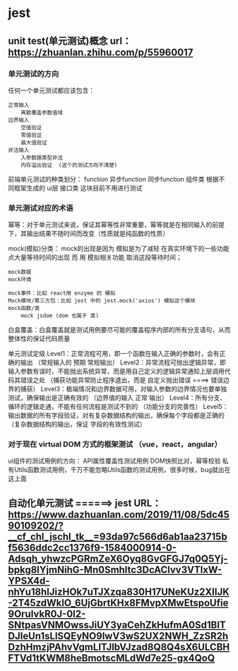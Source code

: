 # jest

## unit test(单元测试)概念 url：https://zhuanlan.zhihu.com/p/55960017

### 单元测试的方向
任何一个单元测试都应该包含：

    正常输入
        离散覆盖参数值域
    边界输入
        空值验证
        零值验证
        最大值验证
    非法输入
        入参数据类型非法
        内存溢出验证  (这个的测试方向不清楚)

前端单元测试的种类划分：
function
    异步function
    同步function
组件类
    根据不同框架生成的 ui层
接口类
    这块目前不用进行测试

### 单元测试对应的术语

幂等：对于单元测试来说，保证其幂等性非常重要，幂等就是在相同输入的前提下，其输出结果不随时间而改变（性质就是纯函数的性质）

mock(模拟)分类： mock的出现是因为 模拟是为了减轻 在真实环境下的一些功能点大量等待时间的出现 而 用 模拟相关功能 取消这段等待时间；
    
    mock数据
    mock环境

    mock事件：比如 react用 enzyme 的 模拟
    Mock模块/第三方包：比如 jest 中的 jest.mock('axios') 模拟这个模块
    mock函数/类
        mock jsdom (dom 也属于 类)

白盒覆盖：白盒覆盖就是测试用例要尽可能的覆盖程序内部的所有分支语句，从而整体性的保证代码质量

单元测试定级
    Level1：正常流程可用，即一个函数在输入正确的参数时，会有正确的输出 （常规输入的 预期 常规输出）
    Level2：异常流程可抛出逻辑异常，即输入参数有误时，不能抛出系统异常，而是用自己定义的逻辑异常通知上层调用代码其错误之处 （捕获功能异常防止程序退出，而是 自定义抛出错误 ====> 错误边界的捕获）
    Level3：极端情况和边界数据可用，对输入参数的边界情况也要单独测试，确保输出是正确有效的 （边界值的输入 正常 输出）
    Level4：所有分支、循环的逻辑走通，不能有任何流程是测试不到的    （功能分支的完善性）
    Level5：输出数据的所有字段验证，对有复杂数据结构的输出，确保每个字段都是正确的   （复杂数据结构的输出，保证 字段的有效性测试）

### 对于现在 virtual DOM 方式的框架测试 （vue，react，angular）
ui组件的测试用例的方向：
    API属性覆盖性测试用例
    DOM快照比对，幂等校验
    私有Utils函数测试用例，千万不能忽略Utils函数的测试用例，很多时候，bug就出在这上面


## 自动化单元测试 ======> jest URL：https://www.dazhuanlan.com/2019/11/08/5dc4590109202/?__cf_chl_jschl_tk__=93da97c566d6ab1aa23715bf5636ddc2cc1376f9-1584000914-0-Adsqh_yhwzcPGRmZeX6Oyq8GvGFGJ7q0Q5Yj-bpkg8IYjmNihG-Mn0SmhItc3DcAClvv3VTlxW-YPSX4d-nhYu18hlJizHOk7uTJXzqa830H17UNeKUz2XIIJK-2T45zdWklO_6UjGbrtKHx8FMvpXMwEtspoUfie9OruIvkR0J-0I2-SNtpasVNMOwssJiUY3yaCehZkHufmA0Sd1BITDJIeUn1sLlSQEyNO9lwV3wS2UX2NWH_ZzSR2hDzhHmzjPAhvVgmLITJlbVJzad8Q8Q4sX6ULCBHFTVd1tKWM8heBmotscMLdWd7e25-gx4QoQ


 
